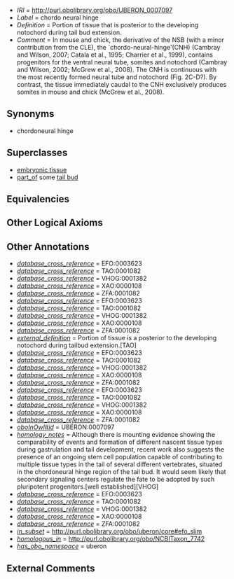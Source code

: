  * *IRI* = http://purl.obolibrary.org/obo/UBERON_0007097
 * *Label* = chordo neural hinge
 * *Definition* = Portion of tissue that is posterior to the developing notochord during tail bud extension.
 * *Comment* = In mouse and chick, the derivative of the NSB (with a minor contribution from the CLE), the `chordo-neural-hinge'(CNH) (Cambray and Wilson, 2007; Catala et al., 1995; Charrier et al., 1999), contains progenitors for the ventral neural tube, somites and notochord (Cambray and Wilson, 2002; McGrew et al., 2008). The CNH is continuous with the most recently formed neural tube and notochord (Fig. 2C-D?). By contrast, the tissue immediately caudal to the CNH exclusively produces somites in mouse and chick (McGrew et al., 2008).

## Synonyms

 * chordoneural hinge

## Superclasses

 * [embryonic tissue](../../UBERON/91/UBERON_0005291.md)
 * [part_of](../../BFO/50/BFO_0000050.md) some [tail bud](../../UBERON/33/UBERON_0002533.md)

## Equivalencies


## Other Logical Axioms


## Other Annotations

 * *[database_cross_reference](../../ef/oboInOwl#hasDbXref.md)* = EFO:0003623
 * *[database_cross_reference](../../ef/oboInOwl#hasDbXref.md)* = TAO:0001082
 * *[database_cross_reference](../../ef/oboInOwl#hasDbXref.md)* = VHOG:0001382
 * *[database_cross_reference](../../ef/oboInOwl#hasDbXref.md)* = XAO:0000108
 * *[database_cross_reference](../../ef/oboInOwl#hasDbXref.md)* = ZFA:0001082
 * *[database_cross_reference](../../ef/oboInOwl#hasDbXref.md)* = EFO:0003623
 * *[database_cross_reference](../../ef/oboInOwl#hasDbXref.md)* = TAO:0001082
 * *[database_cross_reference](../../ef/oboInOwl#hasDbXref.md)* = VHOG:0001382
 * *[database_cross_reference](../../ef/oboInOwl#hasDbXref.md)* = XAO:0000108
 * *[database_cross_reference](../../ef/oboInOwl#hasDbXref.md)* = ZFA:0001082
 * *[external_definition](../../UBPROP/01/UBPROP_0000001.md)* = Portion of tissue is a posterior to the developing notochord during tailbud extension.[TAO]
 * *[database_cross_reference](../../ef/oboInOwl#hasDbXref.md)* = EFO:0003623
 * *[database_cross_reference](../../ef/oboInOwl#hasDbXref.md)* = TAO:0001082
 * *[database_cross_reference](../../ef/oboInOwl#hasDbXref.md)* = VHOG:0001382
 * *[database_cross_reference](../../ef/oboInOwl#hasDbXref.md)* = XAO:0000108
 * *[database_cross_reference](../../ef/oboInOwl#hasDbXref.md)* = ZFA:0001082
 * *[database_cross_reference](../../ef/oboInOwl#hasDbXref.md)* = EFO:0003623
 * *[database_cross_reference](../../ef/oboInOwl#hasDbXref.md)* = TAO:0001082
 * *[database_cross_reference](../../ef/oboInOwl#hasDbXref.md)* = VHOG:0001382
 * *[database_cross_reference](../../ef/oboInOwl#hasDbXref.md)* = XAO:0000108
 * *[database_cross_reference](../../ef/oboInOwl#hasDbXref.md)* = ZFA:0001082
 * *[oboInOwl#id](../../id/oboInOwl#id.md)* = UBERON:0007097
 * *[homology_notes](../../UBPROP/03/UBPROP_0000003.md)* = Although there is mounting evidence showing the comparability of events and formation of different nascent tissue types during gastrulation and tail development, recent work also suggests the presence of an ongoing stem cell population capable of contributing to multiple tissue types in the tail of several different vertebrates, situated in the chordoneural hinge region of the tail bud. It would seem likely that secondary signaling centers regulate the fate to be adopted by such pluripotent progenitors.[well established][VHOG]
 * *[database_cross_reference](../../ef/oboInOwl#hasDbXref.md)* = EFO:0003623
 * *[database_cross_reference](../../ef/oboInOwl#hasDbXref.md)* = TAO:0001082
 * *[database_cross_reference](../../ef/oboInOwl#hasDbXref.md)* = VHOG:0001382
 * *[database_cross_reference](../../ef/oboInOwl#hasDbXref.md)* = XAO:0000108
 * *[database_cross_reference](../../ef/oboInOwl#hasDbXref.md)* = ZFA:0001082
 * *[in_subset](../../et/oboInOwl#inSubset.md)* = http://purl.obolibrary.org/obo/uberon/core#efo_slim
 * *[homologous_in](../../core#homologous/in/core#homologous_in.md)* = http://purl.obolibrary.org/obo/NCBITaxon_7742
 * *[has_obo_namespace](../../ce/oboInOwl#hasOBONamespace.md)* = uberon

## External Comments

